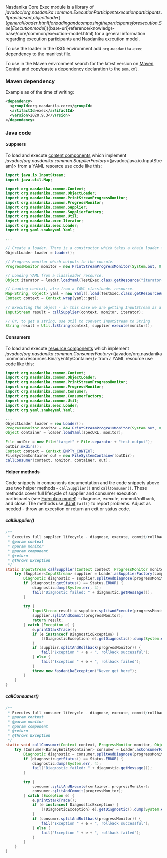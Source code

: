 Nasdanika Core Exec module is a library of ${javadoc/org.nasdanika.common.ExecutionParticipant execution participants}.
It provides an [object loader](general/loader.html) for loading and composing the participants for execution.
See [Execution model](${base-uri}reference/knowledge-base/core/common/execution-model.html) for a general information regarding execution participants and Nasdanika execution model.

To use the loader in the OSGi environment add ``org.nasdanika.exec`` dependency to the manifest file.

To use in the Maven environment search for the latest version on [Maven Central](https://search.maven.org/search?q=g:org.nasdanika.core%20AND%20a:exec) and copy/paste a dependency declaration to the ``pom.xml``.

### Maven dependency

Example as of the time of writing:

```xml
<dependency>
  <groupId>org.nasdanika.core</groupId>
  <artifactId>exec</artifactId>
  <version>2020.9.3</version>
</dependency>
```

### Java code

#### Suppliers

To load and execute [content components](content/index.html) which implement ${javadoc/org.nasdanika.common.SupplierFactory}<${javadoc/java.io.InputStream}> from a YAML resource use code like this:

```java
import java.io.InputStream;
import java.util.Map;

import org.nasdanika.common.Context;
import org.nasdanika.common.ObjectLoader;
import org.nasdanika.common.PrintStreamProgressMonitor;
import org.nasdanika.common.ProgressMonitor;
import org.nasdanika.common.Supplier;
import org.nasdanika.common.SupplierFactory;
import org.nasdanika.common.Util;
import org.nasdanika.exec.Iterator;
import org.nasdanika.exec.Loader;
import org.yaml.snakeyaml.Yaml;

...

// Create a loader. There is a constructor which takes a chain loader for processing unmatched types.
ObjectLoader loader = Loader();

// Progress monitor which outputs to the console. 
ProgressMonitor monitor = new PrintStreamProgressMonitor(System.out, 0, 4, false);

// Loading YAML from a classloader resource.
Object iterator = loader.loadYaml(TestExec.class.getResource("iterator-spec.yml"), monitor);
		
// Loading context, also from a YAML classloader resource.		
Map<String, Object> yaml = new Yaml().load(TestExec.class.getResourceAsStream("iterator-config.yml"));
Context context = Context.wrap(yaml::get);
		
// Executing the object - in this case we are getting InputStream as a result.
InputStream result = callSupplier(context, monitor, iterator);

// Or, to get a string, use Util to convert InputStream to String 
String result = Util.toString(context, supplier.execute(monitor));
```

#### Consumers

To load and execute [resource components](resource/index.html) which implement ${javadoc/org.nasdanika.common.ConsumerFactory}<${javadoc/org.nasdanika.common.resources.BinaryEntityContainer}> from a YAML resource use code like this:

```java
import org.nasdanika.common.Context;
import org.nasdanika.common.ObjectLoader;
import org.nasdanika.common.PrintStreamProgressMonitor;
import org.nasdanika.common.ProgressMonitor;
import org.nasdanika.common.Consumer;
import org.nasdanika.common.ConsumerFactory;
import org.nasdanika.common.Util;
import org.nasdanika.exec.Loader;
import org.yaml.snakeyaml.Yaml;

...
ObjectLoader loader = new Loader();
ProgressMonitor monitor = new PrintStreamProgressMonitor(System.out, 0, 4, false);
Object container = loader.loadYaml(specURL, monitor);
		
File outDir = new File("target" + File.separator + "test-output");
outDir.mkdirs();
Context context = Context.EMPTY_CONTEXT;		
FileSystemContainer out = new FileSystemContainer(outDir);
callConsumer(context, monitor, container, out);		
```

#### Helper methods

Code snippets in components documentation and the code snippets above use two helper methods - ``callSupplier()`` and ``callConsumer()``. 
These methods cover full lifecycle of supplier and consumer execution participants (see [Execution model](${base-uri}reference/knowledge-base/core/common/execution-model.html)) - diagnose, execute, commit/rollback, and close. 
The methods use [JUnit](https://en.wikipedia.org/wiki/JUnit) ``fail()`` to report problems. Adjust as needed - throw an exception or return an exit or status code.

##### callSupplier()

```java
/**
 * Executes full supplier lifecycle - diagnose, execute, commit/rollback, close.
 * @param context
 * @param monitor
 * @param component
 * @return
 * @throws Exception
 */
static InputStream callSupplier(Context context, ProgressMonitor monitor, Object component) throws Exception {
	try (Supplier<InputStream> supplier = Loader.asSupplierFactory(component).create(context); ProgressMonitor progressMonitor = monitor.setWorkRemaining(3).split("Calling component", 3)) {
		Diagnostic diagnostic = supplier.splitAndDiagnose(progressMonitor);
		if (diagnostic.getStatus() == Status.ERROR) {
			diagnostic.dump(System.err, 4);
			fail("Diagnostic failed: " + diagnostic.getMessage());
		}
		
		try {
			InputStream result = supplier.splitAndExecute(progressMonitor);
			supplier.splitAndCommit(progressMonitor);
			return result;
		} catch (Exception e) {
			e.printStackTrace();
			if (e instanceof DiagnosticException) {
				((DiagnosticException) e).getDiagnostic().dump(System.err, 4);
			}
			if (supplier.splitAndRollback(progressMonitor)) {
				fail("Exception " + e + ", rollback successful");
			} else {
				fail("Exception " + e + ", rollback failed");						
			}
			throw new NasdanikaException("Never get here");
		}
	}
}
```

##### callConsumer()

```java
/**
 * Executes full consumer lifecycle - diagnose, execute, commit/rollback, close.
 * @param context
 * @param monitor
 * @param component
 * @return
 * @throws Exception
 */
static void callConsumer(Context context, ProgressMonitor monitor, Object component, BinaryEntityContainer container) throws Exception {
	try (Consumer<BinaryEntityContainer> consumer = Loader.asConsumerFactory(component).create(context); ProgressMonitor progressMonitor = monitor.setWorkRemaining(3).split("Calling component", 3)) {
		Diagnostic diagnostic = consumer.splitAndDiagnose(progressMonitor);
		if (diagnostic.getStatus() == Status.ERROR) {
			diagnostic.dump(System.err, 4);
			fail("Diagnostic failed: " + diagnostic.getMessage());
		}
		
		try {
			consumer.splitAndExecute(container, progressMonitor);
			consumer.splitAndCommit(progressMonitor);
		} catch (Exception e) {
			e.printStackTrace();
			if (e instanceof DiagnosticException) {
				((DiagnosticException) e).getDiagnostic().dump(System.err, 4);
			}
			if (consumer.splitAndRollback(progressMonitor)) {
				fail("Exception " + e + ", rollback successful");
			} else {
				fail("Exception " + e + ", rollback failed");						
			}
		}
	}
}
```   

